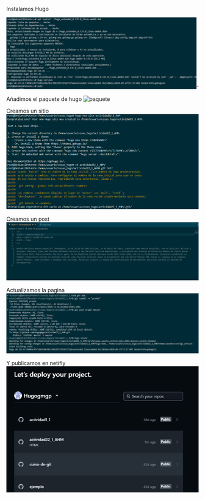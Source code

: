Instalamos Hugo

![instalas](./imgtuto/instalarHugo.PNG)

Añadimos el paquete de hugo 
![paquete](./imgtuto/añadirpaquetedehugo.PNG)

Creamos un sitio
![sitio](./imgtuto/crearsitioenHugo.PNG)

Creamos un post
![post](./imgtuto/Crear%20post.png)

Actualizamos la pagina 
![pagina](./imgtuto/actualizar%20la%20pagina.png)

Y publicamos en netifly
![netifly](./imgtuto/publicar%20en%20netifly.png)